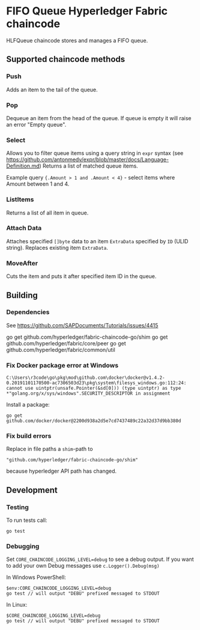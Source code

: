 # FIFO Queue Hyperledger Fabric chaincode

HLFQueue chaincode stores and manages a FIFO queue.


## Supported chaincode methods

### Push

Adds an item to the tail of the queue.

### Pop

Dequeue an item from the head of the queue. If queue is empty it will raise an error "Empty queue".

### Select

Allows you to filter queue items using a query string in `expr` syntax (see https://github.com/antonmedv/expr/blob/master/docs/Language-Definition.md)
Returns a list of matched queue items.

Example query `{.Amount > 1 and .Amount < 4}` - select items where Amount between 1 and 4.

### ListItems

Returns a list of all item in queue.

### Attach Data

Attaches specified `[]byte` data to an item `ExtraData` specified by `ID` (ULID string).
Replaces existing item `ExtraData`.

### MoveAfter

Cuts the item and puts it after specified item ID in the queue.


## Building


### Dependencies 

See https://github.com/SAPDocuments/Tutorials/issues/4415

go get github.com/hyperledger/fabric-chaincode-go/shim
go get github.com/hyperledger/fabric/core/peer
go get github.com/hyperledger/fabric/common/util


### Fix Docker package error at Windows

`C:\Users\r3code\go\pkg\mod\github.com\docker\docker@v1.4.2-0.20191101170500-ac7306503d23\pkg\system\filesys_windows.go:112:24: cannot use uintptr(unsafe.Pointer(&sd[0])) (type uintptr) as type *"golang.org/x/sys/windows".SECURITY_DESCRIPTOR in assignment`

Install a package:

	go get github.com/docker/docker@2200d938a2d5e7cd7437489c22a32d37d9bb380d


### Fix build errors

Replace in file paths a `shim`-path to 

	"github.com/hyperledger/fabric-chaincode-go/shim"

because hyperledger API path has changed.

## Development

### Testing 

To run tests call:

	go test

### Debugging 

Set `CORE_CHAINCODE_LOGGING_LEVEL=debug` to see a debug output.
If you want to add your own Debug messages use `c.Logger().Debug(msg)`

In Windows PowerShell:

	$env:CORE_CHAINCODE_LOGGING_LEVEL=debug
	go test // will output "DEBU" prefixed messaged to STDOUT

In Linux:

	$CORE_CHAINCODE_LOGGING_LEVEL=debug
	go test // will output "DEBU" prefixed messaged to STDOUT



